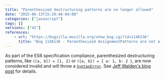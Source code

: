 ```yaml
---
title: "Parenthesized destructuring patterns are no longer allowed"
date: "2015-06-13T15:20:46-04:00"
categories: ["javascript"]
tags: []
versions: ["41"]
references:
    - url: "https://bugzilla.mozilla.org/show_bug.cgi?id=1146136"
      title: "Bug 1146136 - Parenthesized AssignmentPatterns are not a valid LHS"
---
```

As part of the ES6 specification compliance, parenthesized destructuring patterns, like `([a, b]) = [1, 2]` or `({a, b}) = { a: 1, b: 2 }`, are now considered invalid and will throw a [`SyntaxError`](https://developer.mozilla.org/docs/Web/JavaScript/Reference/Global_Objects/SyntaxError). See [Jeff Walden's blog post](https://whereswalden.com/2015/06/20/new-changes-to-make-spidermonkeys-and-firefoxs-parsing-of-destructuring-patterns-more-spec-compliant/) for details.
